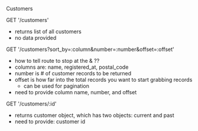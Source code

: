 Customers

GET '/customers'
- returns list of all customers
- no data provided


GET '/customers?sort_by=:column&number=:number&offset=:offset'
- how to tell route to stop at the & ??
- columns are: name, registered_at, postal_code
- number is # of customer records to be returned
- offset is how far into the total records you want to start grabbing records
  - can be used for pagination
- need to provide column name, number, and offset

GET '/customers/:id'
- returns customer object, which has two objects: current and past
- need to provide: customer id


